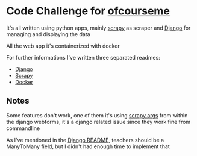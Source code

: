 # Code Challenge for [ofcourseme](https://ofcourse.me/)

It's all written using python apps, mainly [scrapy](https://scrapy.org) as scraper and [Django](https://www.djangoproject.com) for managing and displaying the data

All the web app it's containerized with docker

For further informations I've written three separated readmes:

* [Django](src/federica_crawler/README.md)
* [Scrapy](src/federica_crawler/apps/crawler/README.md)
* [Docker](stack/README.md)

## Notes

Some features don't work, one of them it's using [scrapy args](src/federica_crawler/apps/crawler/README.md#arguments) from within the django webforms, it's a django related issue since they work fine from commandline

As I've mentioned in the [Django README](src/federica_crawler/README.md#course), teachers should be a ManyToMany field, but I didn't had enough time to implement that